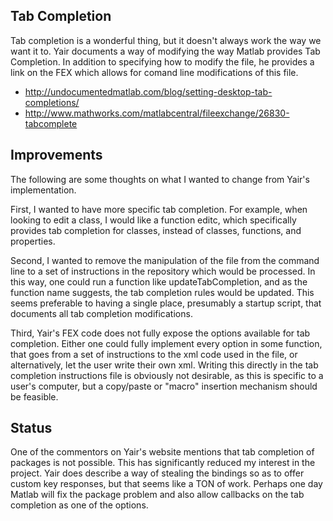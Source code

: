 ## Tab Completion ##

Tab completion is a wonderful thing, but it doesn't always work the way we want it to. Yair documents a way of modifying the way Matlab provides Tab Completion. In addition to specifying how to modify the file, he provides a link on the FEX which allows for comand line modifications of this file.

- http://undocumentedmatlab.com/blog/setting-desktop-tab-completions/
- http://www.mathworks.com/matlabcentral/fileexchange/26830-tabcomplete


## Improvements ##

The following are some thoughts on what I wanted to change from Yair's implementation. 

First, I wanted to have more specific tab completion. For example, when looking to edit a class, I would like a function editc, which specifically provides tab completion for classes, instead of classes, functions, and properties. 

Second, I wanted to remove the manipulation of the file from the command line to a set of instructions in the repository which would be processed. In this way, one could run a function like updateTabCompletion, and as the function name suggests, the tab completion rules would be updated. This seems preferable to having a single place, presumably a startup script, that documents all tab completion modifications.

Third, Yair's FEX code does not fully expose the options available for tab completion. Either one could fully implement every option in some function, that goes from a set of instructions to the xml code used in the file, or alternatively, let the user write their own xml. Writing this directly in the tab completion instructions file is obviously not desirable, as this is specific to a user's computer, but a copy/paste or "macro" insertion mechanism should be feasible.

## Status ##
 
One of the commentors on Yair's website mentions that tab completion of packages is not possible. This has significantly reduced my interest in the project. Yair does describe a way of stealing the bindings so as to offer custom key responses, but that seems like a TON of work. Perhaps one day Matlab will fix the package problem and also allow callbacks on the tab completion as one of the options.
